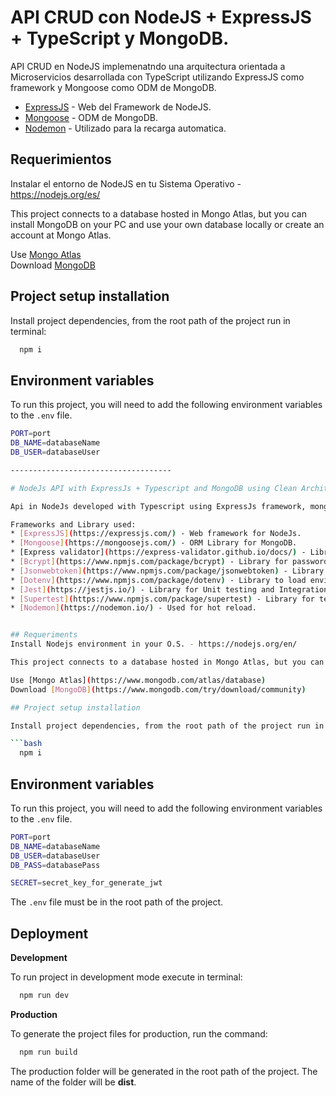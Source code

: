 
# API CRUD con NodeJS + ExpressJS + TypeScript y MongoDB. 


API CRUD en NodeJS implemenatndo una arquitectura orientada a Microservicios desarrollada con TypeScript utilizando ExpressJS como framework y Mongoose como ODM de MongoDB.

* [ExpressJS](https://expressjs.com/) - Web del Framework de NodeJS.
* [Mongoose](https://mongoosejs.com/) - ODM de MongoDB.
* [Nodemon](https://nodemon.io/) - Utilizado para la recarga automatica.


## Requerimientos
Instalar el entorno de NodeJS en tu Sistema Operativo - https://nodejs.org/es/

This project connects to a database hosted in Mongo Atlas, but you can install MongoDB on your PC and use your own database locally or create an account at Mongo Atlas.  

Use [Mongo Atlas](https://expressjs.com/)  
Download [MongoDB](https://www.mongodb.com/try/download/community)

## Project setup installation

Install project dependencies, from the root path of the project run in terminal:

```bash
  npm i
```

## Environment variables

To run this project, you will need to add the following environment variables to the `.env` file.

```bash
PORT=port
DB_NAME=databaseName
DB_USER=databaseUser

------------------------------------

# NodeJs API with ExpressJs + Typescript and MongoDB using Clean Architecture.

Api in NodeJs developed with Typescript using ExpressJs framework, mongoose and MongoDB.

Frameworks and Library used:
* [ExpressJS](https://expressjs.com/) - Web framework for NodeJs.
* [Mongoose](https://mongoosejs.com/) - ORM Library for MongoDB.
* [Express validator](https://express-validator.github.io/docs/) - Library for validate and sanitize input data.
* [Bcrypt](https://www.npmjs.com/package/bcrypt) - Library for password hashing.
* [Jsonwebtoken](https://www.npmjs.com/package/jsonwebtoken) - Library for implementation of JSON Web Tokens.
* [Dotenv](https://www.npmjs.com/package/dotenv) - Library to load environment variables.
* [Jest](https://jestjs.io/) - Library for Unit testing and Integration testing.
* [Supertest](https://www.npmjs.com/package/supertest) - Library for test API endpoints.
* [Nodemon](https://nodemon.io/) - Used for hot reload.


## Requeriments
Install Nodejs environment in your O.S. - https://nodejs.org/en/

This project connects to a database hosted in Mongo Atlas, but you can install MongoDB on your PC and use your own database locally or create an free account at Mongo Atlas.  

Use [Mongo Atlas](https://www.mongodb.com/atlas/database)  
Download [MongoDB](https://www.mongodb.com/try/download/community)

## Project setup installation

Install project dependencies, from the root path of the project run in terminal:

```bash
  npm i
```

## Environment variables

To run this project, you will need to add the following environment variables to the `.env` file.

```bash
PORT=port
DB_NAME=databaseName
DB_USER=databaseUser
DB_PASS=databasePass

SECRET=secret_key_for_generate_jwt
```

The `.env` file must be in the root path of the project.


## Deployment

**Development**

To run project in development mode execute in terminal:

```bash
  npm run dev
```

**Production**

To generate the project files for production, run the command:

```bash
  npm run build
```
The production folder will be generated in the root path of the project. The name of the folder will be **dist**.